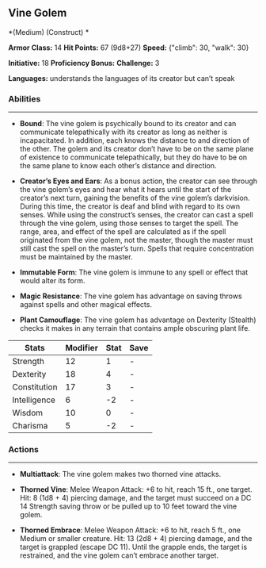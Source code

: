 ## Vine Golem
*(Medium) (Construct) *

**Armor Class:** 14
**Hit Points:** 67 (9d8+27)
**Speed:** {"climb": 30, "walk": 30}

**Initiative:** 18
**Proficiency Bonus:**
**Challenge:** 3

**Languages:** understands the languages of its creator but can’t speak

### Abilities
 --- 
- **Bound**: The vine golem is psychically bound to its creator and can communicate telepathically with its creator as long as neither is incapacitated. In addition, each knows the distance to and direction of the other. The golem and its creator don’t have to be on the same plane of existence to communicate telepathically, but they do have to be on the same plane to know each other’s distance and direction.

- **Creator’s Eyes and Ears**: As a bonus action, the creator can see through the vine golem’s eyes and hear what it hears until the start of the creator’s next turn, gaining the benefits of the vine golem’s darkvision. During this time, the creator is deaf and blind with regard to its own senses. While using the construct’s senses, the creator can cast a spell through the vine golem, using those senses to target the spell. The range, area, and effect of the spell are calculated as if the spell originated from the vine golem, not the master, though the master must still cast the spell on the master’s turn. Spells that require concentration must be maintained by the master.

- **Immutable Form**: The vine golem is immune to any spell or effect that would alter its form.

- **Magic Resistance**: The vine golem has advantage on saving throws against spells and other magical effects.

- **Plant Camouflage**: The vine golem has advantage on Dexterity (Stealth) checks it makes in any terrain that contains ample obscuring plant life.



| Stats | Modifier | Stat | Save
| ---- | ---- | ---- | ---- |
| Strength | 12 | 1 | - |
| Dexterity | 18 | 4 | - |
| Constitution | 17 | 3 | - |
| Intelligence | 6 | -2 | - |
| Wisdom | 10 | 0 | - |
| Charisma | 5 | -2 | - |

### Actions
 --- 
- **Multiattack**: The vine golem makes two thorned vine attacks.

- **Thorned Vine**: Melee Weapon Attack: +6 to hit, reach 15 ft., one target. Hit: 8 (1d8 + 4) piercing damage, and the target must succeed on a DC 14 Strength saving throw or be pulled up to 10 feet toward the vine golem.

- **Thorned Embrace**: Melee Weapon Attack: +6 to hit, reach 5 ft., one Medium or smaller creature. Hit: 13 (2d8 + 4) piercing damage, and the target is grappled (escape DC 11). Until the grapple ends, the target is restrained, and the vine golem can’t embrace another target.

